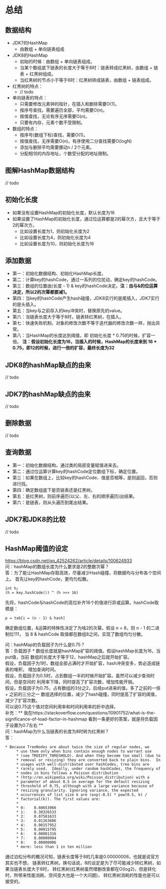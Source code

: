# 总结
## 数据结构
* JDK7的HashMap
    * 由数组 + 单向链表组成
* JDK8的HashMap
    * 初始的时候：由数组 + 单向链表组成。
    * 当某个数组底下链表的长度大于等于8时：链表转成红黑树，由数组 + 链表 + 红黑树组成。
    * 当红黑树的节点小于等于6时：红黑树转成链表，由数组 + 链表组成。
* 红黑树的特点：
    * // todo
* 单向链表的特点：
    * 只需要修改元素钟的指针，在插入和删除需要O(1)。
    * 按序号查找，需要遍历全部，平均需要O(n)。
    * 按值查找，无论有序无序需要O(n)。
    * 只要有内存，元素个数不受限制。
* 数组的特点：
    * 按序号(数组下标)查找，需要O(1)。
    * 按值查找，无序需要O(n)，有序使用二分查找需要O(logN)
    * 添加与删除平均需要挪动n / 2个元素。
    * 分配相邻的内存地址，个数受分配的地址限制。

## 图解HashMap数据结构    
// todo
## 初始化长度
* 如果没有设置HashMap的初始化长度，默认长度为16
* 如果设置了HashMap的初始化长度，通过位运算都是2的幂次方，且大于等于2的幂次方。
    * 比如设置长度为1，则初始化长度为2
    * 比如设置长度为4，则初始化长度为4
    * 比如设置长度为10，则初始化长度为16
## 添加数据
* 第一：初始化数据结构、初始化HashMap长度。
* 第二：计算key的hashCode，通过一系列的位扰动，确定key的hashCode。
* 第三：数组的位置由(长度 - 1) & key的hashCode决定。**注：由与&的位运算决定，所以2的次幂都要减1。**
* 第四：当key的hashCode产生hash碰撞，JDK8实行的是尾插入，JDK7实行的是头插入。
* 第五：当key与之前存入的key冲突时，替换原先的value。
* 第六：当链表长度大于等于8时，链表转红黑树，在插入。
* 第七：快速失败机制，对象的修改次数不等于迭代器的修改次数一样，抛出异常。
* 第八：当HashMap的长度达到阈值，即 初始化长度 * 0.75的时候，扩容一倍。
**注：假设初始化长度为16，当插入的时候，HashMap的长度来到 16 * 0.75，即12的时候，进行一倍的扩容，最终长度为32**

## JDK8的hashMap缺点的由来
// todo
## JDK7的hashMap缺点的由来
// todo
## 删除数据
// todo
## 查询数据
* 第一：初始化数据结构，通过类的局部变量赋值进来去。
* 第二：通过位运算计算key的hashCode定位数组下标，确定位置。
* 第三：如果在数组上，比较key的hashCode、值是否相等，是则返回，否则进行找。
* 第四：确定数组底下是否链表还是红黑树。
* 第五：是红黑树，则前序遍历(以父、左、右的顺序遍历)出结果。
* 第六：是链表，则从头遍历到尾出结果。
## JDK7和JDK8的比较
// todo
## HashMap阈值的设定
https://blog.csdn.net/qq_42524262/article/details/100624933  
问：hashMap的数组长度为什么要求是2的整数次幂？  
答：为了能让HashMap存取高效，尽量减少Hash碰撞，将数据均与分布各个空间上。
首先让key的hashCode，更均匀松散。
```angular2html
int h;
(h = key.hashCode()) ^ (h >>> 16)
```
先将，hashCode与hashCode的高位补齐16个的值进行异或运算。hashCode取模是：
```angular2html
p = tab[i = (n - 1) & hash]
```
确定数组位置，&运算的特殊性决定了为啥2的次幂。假设 n = 8，则 n - 1 的二进制位111，
当 8 & hashCode 取值都在数组8之间，实现了数组均匀分散。  
  
问：hashMap的负载因子为什么是0.75？  
答：负载因子 * 数组长度就是hashMap扩容的阈值。假设hashMap长度为16，当put值，当前
数组的长度大于等于12，hashMap之后就开始扩容。  
假设，负载因子为1时，数组全部占满时才开始扩容，hash冲突变多，势必造成链表的堆积，
增加查询时间。  
假设，负载因子为0.5时，占到数组一半的时候开始扩容。虽然可以减少查询时间，但是空间的
利用率下降，同时提高了扩容次数，增加性能开销。  
假设，负载因子为0.75，占有数组的3分之2，后续put进来的值，多了之前的一倍 + 之前的三分之一
数组选择的位置，减少了hash碰撞，同时提高了扩容的阈值，减少了扩容次数。  
可以说0.75这个值对空间利用率和时间利用率的折中选择。   
补充：** 我在https://stackoverflow.com/questions/10901752/what-is-the-significance-of-load-factor-in-hashmap 看到一条更好的答案，就是将负载因子设置为0.7左右 **  
问：hashMap为什么当链表的长度为8时转为红黑树？  
答：
```angular2html
* Because TreeNodes are about twice the size of regular nodes, we
     * use them only when bins contain enough nodes to warrant use
     * (see TREEIFY_THRESHOLD). And when they become too small (due to
     * removal or resizing) they are converted back to plain bins.  In
     * usages with well-distributed user hashCodes, tree bins are
     * rarely used.  Ideally, under random hashCodes, the frequency of
     * nodes in bins follows a Poisson distribution
     * (http://en.wikipedia.org/wiki/Poisson_distribution) with a
     * parameter of about 0.5 on average for the default resizing
     * threshold of 0.75, although with a large variance because of
     * resizing granularity. Ignoring variance, the expected
     * occurrences of list size k are (exp(-0.5) * pow(0.5, k) /
     * factorial(k)). The first values are:
     *
     * 0:    0.60653066
     * 1:    0.30326533
     * 2:    0.07581633
     * 3:    0.01263606
     * 4:    0.00157952
     * 5:    0.00015795
     * 6:    0.00001316
     * 7:    0.00000094
     * 8:    0.00000006
     * more: less than 1 in ten million
```
通过泊松分布的概况可知，链表长度等于8的几率是0.00000006，也就是说官方其实也不想，
链表转红黑树。换句话说，8的设定是为了尽可能减少转红黑树，如果当链表长度大于8时，
转红黑树(红黑树虽然增删改查都在O(log2)，但是转化时，所带来性能消耗、空间变大也是一个大问题)，
转红黑树消耗的性能也是可以接受的。

 

 


